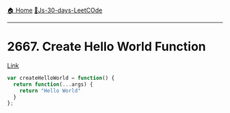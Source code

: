 [🏠 Home](../../README.md)
[🎯Js-30-days-LeetCOde](../JS-30-Days.md)

<hr>

# 2667. Create Hello World Function

[Link](https://leetcode.com/problems/create-hello-world-function/?envType=study-plan-v2&envId=30-days-of-javascript)

```js
var createHelloWorld = function() {
  return function(...args) {
    return "Hello World"
  }
};
```